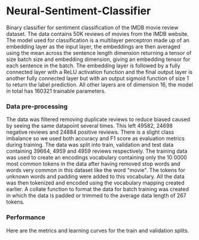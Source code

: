 # Neural-Sentiment-Classifier

Binary classifier for sentiment classification of the IMDB movie review dataset. The data contains 50K reviews of movies from the IMDB website. The model used for classification is a multilayer perceptron made up of an embedding layer as the input layer, the embeddings are then averaged using the mean across the sentence length dimension returning a tensor of size batch size and embedding dimension, giving an embedding tensor for each sentence in the batch. The embedding layer is followed  by a fully connected layer with a ReLU activation function and the final output layer is another fully connected layer but with an output sigmoid function of size 1 to return the label prediction. All other layers are of dimension 16, the model in total has 160321 trainable parameters. 

### Data pre-processing

The data was filtered removing duplicate reviews to reduce biased caused by seeing the same datapoint several times. This left 49582, 24698	negative reviews and 24884 positive reviews. There is a slight class imbalance so we used both accuracy and F1 score as evaluation metrics during training. The data was split into train, validation and test data containing 39664, 4959 and 4959 reviews respectively. The training data was used to create an encodings vocabulary containing only the 10 0000 most common tokens in the data after having removed stop words and words very common in this dataset like the word "movie". The tokens for unknown words and padding were added to this vocabulary. All the data was then tokenized and encoded using the vocabulary mapping created earlier. A collate function to format the data for batch training was created in which the data is padded or trimmed to the average data length of 267 tokens. 

### Performance

Here are the metrics and learning curves for the train and validation splits. 






